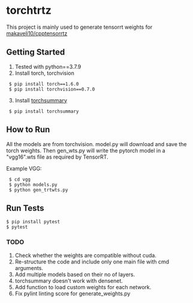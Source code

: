 # torchtrtz

This project is mainly used to generate tensorrt weights for [makaveli10/cpptensorrtz](https://github.com/makaveli10/cpptensorrtz)

## Getting Started

1. Tested with python==3.7.9
2. Install torch, torchvision

```
 $ pip install torch==1.6.0
 $ pip install torchvision==0.7.0
```

3. Install [torchsummary](https://github.com/sksq96/pytorch-summary)

```
 $ pip install torchsummary
```

## How to Run

All the models are from torchvision.
model.py will download and save the torch weights. Then gen_wts.py will write the
pytorch model in a "vgg16".wts file as required by TensorRT.

Example VGG:

```
 $ cd vgg
 $ python models.py
 $ python gen_trtwts.py
```

## Run Tests

```
$ pip install pytest
$ pytest
```

### TODO

1. Check whether the weights are compatible without cuda.
2. Re-structure the code and include only one main file with cmd arguments.
3. Add multiple models based on their no of layers.
4. torchsummary doesn't work with densenet.
5. Add function to load custom weights for each network.
6. Fix pylint linting score for generate_weights.py

